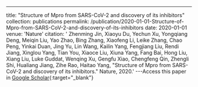 ---
title: "Structure of Mpro from SARS-CoV-2 and discovery of its inhibitors"
collection: publications
permalink: /publication/2020-01-01-Structure-of-Mpro-from-SARS-CoV-2-and-discovery-of-its-inhibitors
date: 2020-01-01
venue: 'Nature'
citation: ' Zhenming Jin,  Xiaoyu Du,  Yechun Xu,  Yongqiang Deng,  Meiqin Liu,  Yao Zhao,  Bing Zhang,  Xiaofeng Li,  Leike Zhang,  Chao Peng,  Yinkai Duan,  Jing Yu,  Lin Wang,  Kailin Yang,  Fengjiang Liu,  Rendi Jiang,  Xinglou Yang,  Tian You,  Xiaoce Liu,  Xiuna Yang,  Fang Bai,  Hong Liu,  Xiang Liu,  Luke Guddat,  Wenqing Xu,  Gengfu Xiao,  Chengfeng Qin,  Zhengli Shi,  Hualiang Jiang,  Zihe Rao,  Haitao Yang, &quot;Structure of Mpro from SARS-CoV-2 and discovery of its inhibitors.&quot; Nature, 2020.'
---Access this paper in [Google Scholar](https://scholar.google.com/scholar?q=Structure+of+Mpro+from+SARS+CoV+2+and+discovery+of+its+inhibitors){:target="_blank"}